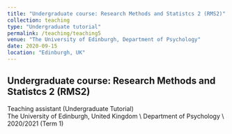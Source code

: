 ```yaml
---
title: "Undergraduate course: Research Methods and Statistcs 2 (RMS2)"
collection: teaching
type: "Undergraduate tutorial"
permalink: /teaching/teaching5
venue: "The University of Edinburgh, Department of Psychology"
date: 2020-09-15
location: "Edinburgh, UK"
---
```

## Undergraduate course: Research Methods and Statistcs 2 (RMS2)
Teaching assistant (Undergraduate Tutorial)  
The University of Edinburgh, United Kingdom \\
Department of Psychology \\
2020/2021 (Term 1)

